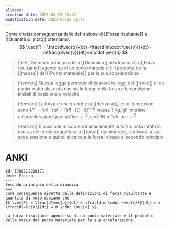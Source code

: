 ```yaml
---
aliases: 
creation date: 2023-03-23 15:47
modification date: 2023-03-23 15:47
---
```


Come diretta conseguenza delle definizione di [[Forza risultante]] e [[Quantità di moto]] otteniamo:
$$
\vec{F} = \frac{d\vec{p}}{dt}=\frac{d(m\cdot \vec{v})}{dt}= m\frac{d\vec{v}}{dt}=m\cdot \vec{a}   
$$
>[!def] Secondo principio della [[Dinamica]] newtoniana
>La [[Forza risultante]] agente su di un punto materiale è il prodotto della [[massa]] del [[Punto materiale]] per la sua accelerazione

>[!remark]
>Questa legge permette di ricavare le leggi del [[moto]] di un punto materiale, nota che sia la legge della forza e le condizioni iniziali di posizione e velocità

>[!remark]
>La forza è una grandezza [[derivata]], le cui dimensioni sono $[F] = [m]\cdot[a] = [M]\cdot[L]\cdot[T]^{-2}$ massa 1 Kg, gli imprime un'accelerazione pari ad $1 m \cdot s^{-2}$, cioè $1 N = 1kh \cdot m \cdot s^{-2}$

>[!remark]
>È possibile misurare dinamicamente la forza: nota infatti la massa del corpo soggetto alla [[forza]] da misurare, si misura la sua accelerazione e quindi si calcola la forza in base al secondo principio

# ANKI

```anki
id: 1700212220171
deck: Fisica
---
Secondo principio della dinamica
===
Come conseguenza diretta delle definizioni di forza risultante e quantità di moto abbiamo che
$$ \vec{F} = \frac{d\vec{p}}{dt} = \frac{d(m \cdot \vec{v})}{dt} = m \frac{d\vec{v}}{dt} = m \cdot \vec{a} $$.

La forza risultante agente su di un punto materiale è il prodotto della massa del punto materiale per la sua accelerazione
```

